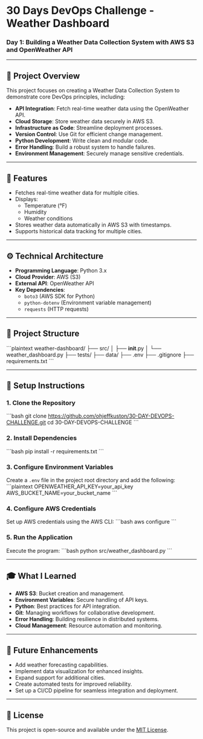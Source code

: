
# **30 Days DevOps Challenge - Weather Dashboard**

### **Day 1: Building a Weather Data Collection System with AWS S3 and OpenWeather API**

---

## **📌 Project Overview**
This project focuses on creating a Weather Data Collection System to demonstrate core DevOps principles, including:
- **API Integration**: Fetch real-time weather data using the OpenWeather API.
- **Cloud Storage**: Store weather data securely in AWS S3.
- **Infrastructure as Code**: Streamline deployment processes.
- **Version Control**: Use Git for efficient change management.
- **Python Development**: Write clean and modular code.
- **Error Handling**: Build a robust system to handle failures.
- **Environment Management**: Securely manage sensitive credentials.

---

## **🌟 Features**
- Fetches real-time weather data for multiple cities.
- Displays:
  - Temperature (°F)
  - Humidity
  - Weather conditions
- Stores weather data automatically in AWS S3 with timestamps.
- Supports historical data tracking for multiple cities.

---

## **⚙️ Technical Architecture**
- **Programming Language**: Python 3.x
- **Cloud Provider**: AWS (S3)
- **External API**: OpenWeather API
- **Key Dependencies**:
  - `boto3` (AWS SDK for Python)
  - `python-dotenv` (Environment variable management)
  - `requests` (HTTP requests)

---

## **📂 Project Structure**
\`\`\`plaintext
weather-dashboard/
  ├── src/
  │     ├── __init__.py
  │     └── weather_dashboard.py
  ├── tests/
  ├── data/
  ├── .env
  ├── .gitignore
  ├── requirements.txt
\`\`\`

---

## **🚀 Setup Instructions**

### 1. Clone the Repository
\`\`\`bash
git clone https://github.com/ohjeffkuston/30-DAY-DEVOPS-CHALLENGE.git
cd 30-DAY-DEVOPS-CHALLENGE
\`\`\`

### 2. Install Dependencies
\`\`\`bash
pip install -r requirements.txt
\`\`\`

### 3. Configure Environment Variables
Create a `.env` file in the project root directory and add the following:
\`\`\`plaintext
OPENWEATHER_API_KEY=your_api_key
AWS_BUCKET_NAME=your_bucket_name
\`\`\`

### 4. Configure AWS Credentials
Set up AWS credentials using the AWS CLI:
\`\`\`bash
aws configure
\`\`\`

### 5. Run the Application
Execute the program:
\`\`\`bash
python src/weather_dashboard.py
\`\`\`

---

## **🎓 What I Learned**
- **AWS S3**: Bucket creation and management.
- **Environment Variables**: Secure handling of API keys.
- **Python**: Best practices for API integration.
- **Git**: Managing workflows for collaborative development.
- **Error Handling**: Building resilience in distributed systems.
- **Cloud Management**: Resource automation and monitoring.

---

## **🚧 Future Enhancements**
- Add weather forecasting capabilities.
- Implement data visualization for enhanced insights.
- Expand support for additional cities.
- Create automated tests for improved reliability.
- Set up a CI/CD pipeline for seamless integration and deployment.

---

## **📜 License**
This project is open-source and available under the [MIT License](LICENSE).
